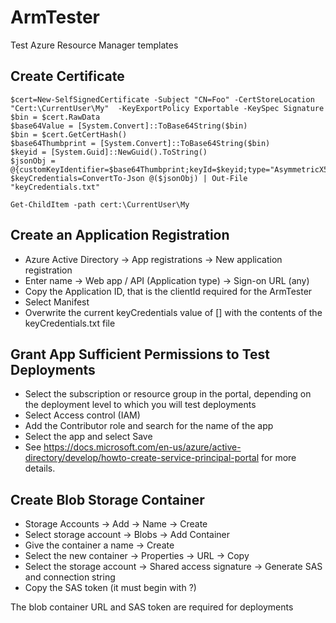 # ArmTester

Test Azure Resource Manager templates

## Create Certificate

```
$cert=New-SelfSignedCertificate -Subject "CN=Foo" -CertStoreLocation "Cert:\CurrentUser\My"  -KeyExportPolicy Exportable -KeySpec Signature
$bin = $cert.RawData
$base64Value = [System.Convert]::ToBase64String($bin)
$bin = $cert.GetCertHash()
$base64Thumbprint = [System.Convert]::ToBase64String($bin)
$keyid = [System.Guid]::NewGuid().ToString()
$jsonObj = @{customKeyIdentifier=$base64Thumbprint;keyId=$keyid;type="AsymmetricX509Cert";usage="Verify";value=$base64Value}
$keyCredentials=ConvertTo-Json @($jsonObj) | Out-File "keyCredentials.txt"

Get-ChildItem -path cert:\CurrentUser\My
```

## Create an Application Registration

- Azure Active Directory -> App registrations -> New application registration
- Enter name -> Web app / API (Application type) -> Sign-on URL (any)
- Copy the Application ID, that is the clientId required for the ArmTester
- Select Manifest
- Overwrite the current keyCredentials value of [] with the contents of the keyCredentials.txt file

## Grant App Sufficient Permissions to Test Deployments

- Select the subscription or resource group in the portal, depending on the deployment level to which you will test deployments
- Select Access control (IAM)
- Add the Contributor role and search for the name of the app
- Select the app and select Save
- See https://docs.microsoft.com/en-us/azure/active-directory/develop/howto-create-service-principal-portal for more details.

## Create Blob Storage Container

- Storage Accounts -> Add -> Name -> Create
- Select storage account -> Blobs -> Add Container
- Give the container a name -> Create
- Select the new container -> Properties -> URL -> Copy
- Select the storage account -> Shared access signature -> Generate SAS and connection string
- Copy the SAS token (it must begin with ?)

The blob container URL and SAS token are required for deployments
